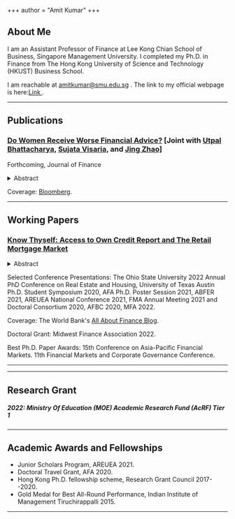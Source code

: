 +++
author = "Amit Kumar"
+++
## About Me
I am an Assistant Professor of Finance at Lee Kong Chian School of Business, Singapore Management University. I completed my Ph.D. in Finance from The Hong Kong University of Science and Technology (HKUST) Business School. 

I am reachable at amitkumar@smu.edu.sg . The link to my official webpage is here:<a href=https://business.smu.edu.sg/faculty/profile/6446/amit-kumar target="_blank">Link </a>.

<!--
[comment]: <> (## SSRN [[Link]](https://www.ssrn.com/author=2664500))
[comment]: <> (Blurred thick border)
[comment]: <> ([[View at SSRN]](https://papers.ssrn.com/sol3/papers.cfm?abstract_id=3732853))
-->

<hr class="hr1" /> 

## Publications
### <a href="https://papers.ssrn.com/sol3/papers.cfm?abstract_id=3671377" target="_blank"><span class=titlelink>Do Women Receive Worse Financial Advice?</span></a> <span class=author>[Joint with </span> <a href=https://ubhattac.people.ust.hk target=_blank><span class=author>Utpal Bhattacharya,</span></a> <a href=https://www.bm.ust.hk/econ/faculty-and-staff/directory/87 target=_blank><span class=author>Sujata Visaria,</span></a> <span class=author> and </span><a href=https://af.polyu.edu.hk/people/academic-staff/dr-jing-zhao/ target=_blank><span class=author>Jing Zhao]</span></a>
Forthcoming, Journal of Finance
<p></p>
<details><summary>Abstract</summary>
<div class=conference>
We arranged for trained undercover men and women to pose as potential clients and visit all 65 local financial advisory firms in Hong Kong. At financial planning firms, but not at securities firms, women were more likely than men to receive advice to buy only individual or only local securities. Women clients who signaled that they were highly confident, highly risk tolerant or had a domestic outlook, were especially likely to receive this suboptimal advice. Our theoretical model explains these patterns as the result of statistical discrimination interacting with advisors’ incentives. Taste-based discrimination is unlikely to explain the results.
</div>
</details>
   
Coverage: <a href = https://www.bloomberg.com/news/articles/2020-09-05/financial-advisers-give-women-worse-advice-than-men-in-hong-kong target="_blank">Bloomberg</a>.
<hr class="hr1" />


## Working Papers
### <a href=files/Amit_credit_report.pdf target="_blank"><span class=titlelink>Know Thyself: Access to Own Credit Report and The Retail Mortgage Market</span></a>
<p></p>
<details><summary>Abstract</summary>
<div class=conference>
Borrowers may misestimate their probability of mortgage approval in the absence of precise signals of creditworthiness. Credit reports, which contain such signals, became easily accessible for all U.S. consumers since 2005, while it was already the case in seven states. A difference-in-differences strategy exploiting this change shows that pool quality of mortgage applicants improved as a result—approvals increased, whereas subsequent delinquencies decreased. These findings are consistent with a mechanism where under-estimators enter the applicant pool and over-estimators drop out, because easier access to credit reports reduces misestimation of one’s own probability of mortgage approval. Additional findings rule out supply-driven explanations.
</div>
</details>

Selected Conference Presentations: The Ohio State University 2022 Annual PhD Conference on Real Estate and Housing, University of Texas Austin Ph.D. Student Symposium 2020, AFA Ph.D. Poster Session 2021, ABFER 2021, AREUEA National Conference 2021, FMA Annual Meeting 2021 and Doctoral Consortium 2020, AFBC 2020, MFA 2022.

Coverage: The World Bank's <a href = https://blogs.worldbank.org/allaboutfinance/know-thyself-access-own-credit-report-and-retail-mortgage-market target="_blank">All About Finance Blog</a>.

Doctoral Grant: Midwest Finance Association 2022.

Best Ph.D. Paper Awards: 15th Conference on Asia-Pacific Financial Markets. 11th Financial Markets and Corporate Governance Conference.
<hr class="hr2" />

<!--
[comment]: <> (### <a href="https://papers.ssrn.com/sol3/papers.cfm?abstract_id=3821639" target="_blank"><span class=titlelink>Polluted Waters and Municipal Finance</span></a>)
### <span class=titlelink>A Toxic Inheritance: Municipal Consequences of PFAS Contamination Discovery</span> <span class=author>[Joint with </span> <a href="https://www.ssrn.com/author=1464447" target="_blank"><span class=author>Daisy Huang]</a></span>
<p></p>
<details><summary>Abstract</summary>
<div class=conference>
Work in Progress.
</div>
</details>
-->
<hr class="hr1" />


## Research Grant
##### 2022: Ministry Of Education (MOE) Academic Research Fund (AcRF) Tier 1
<p></p>

<hr class="hr1" />

## Academic Awards and Fellowships
  + Junior Scholars Program, AREUEA 2021.
  + Doctoral Travel Grant, AFA 2020.
  + Hong Kong Ph.D. fellowship scheme, Research Grant Council 2017--2020.
  + Gold Medal for Best All-Round Performance, Indian Institute of Management Tiruchirappalli 2015.
<p></p>

<hr class="hr1" />
